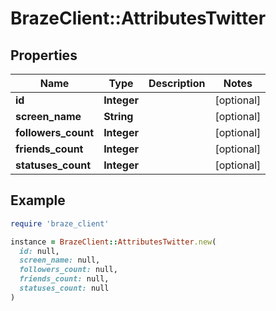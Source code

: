 # BrazeClient::AttributesTwitter

## Properties

| Name | Type | Description | Notes |
| ---- | ---- | ----------- | ----- |
| **id** | **Integer** |  | [optional] |
| **screen_name** | **String** |  | [optional] |
| **followers_count** | **Integer** |  | [optional] |
| **friends_count** | **Integer** |  | [optional] |
| **statuses_count** | **Integer** |  | [optional] |

## Example

```ruby
require 'braze_client'

instance = BrazeClient::AttributesTwitter.new(
  id: null,
  screen_name: null,
  followers_count: null,
  friends_count: null,
  statuses_count: null
)
```

